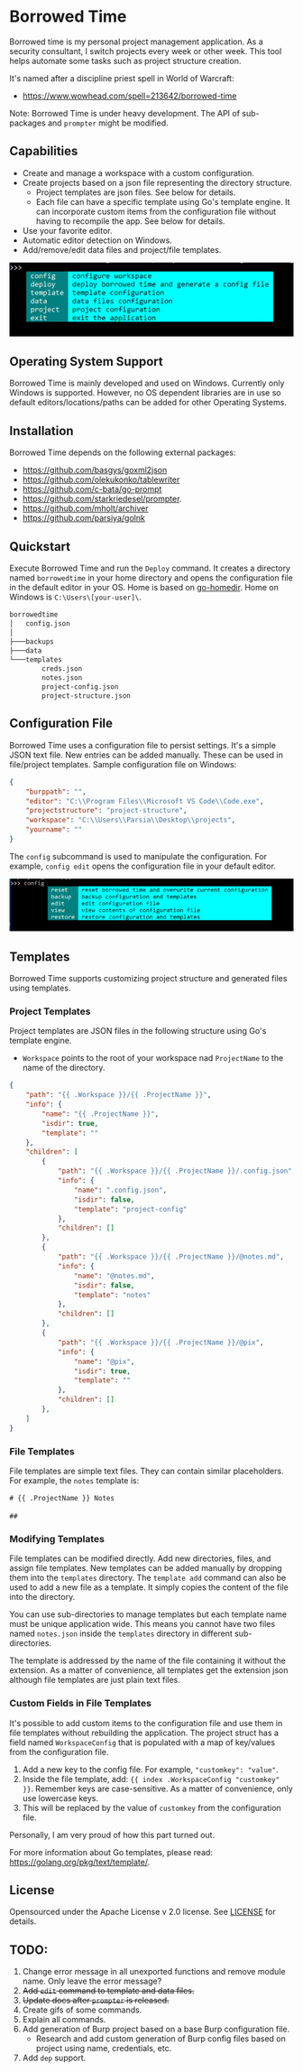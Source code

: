 # Borrowed Time
Borrowed time is my personal project management application. As a security consultant, I switch projects every week or other week. This tool helps automate some tasks such as project structure creation.

It's named after a discipline priest spell in World of Warcraft:

* https://www.wowhead.com/spell=213642/borrowed-time

Note: Borrowed Time is under heavy development. The API of sub-packages and `prompter` might be modified.

## Capabilities

* Create and manage a workspace with a custom configuration.
* Create projects based on a json file representing the directory structure.
    * Project templates are json files. See below for details.
    * Each file can have a specific template using Go's template engine. It can incorporate custom items from the configuration file without having to recompile the app. See below for details.
* Use your favorite editor.
* Automatic editor detection on Windows.
* Add/remove/edit data files and project/file templates.

![main command](.github/maincmd.png)

## Operating System Support
Borrowed Time is mainly developed and used on Windows. Currently only Windows is supported. However, no OS dependent libraries are in use so default editors/locations/paths can be added for other Operating Systems.

## Installation
Borrowed Time depends on the following external packages:

* https://github.com/basgys/goxml2json
* https://github.com/olekukonko/tablewriter
* https://github.com/c-bata/go-prompt
* https://github.com/starkriedesel/prompter.
* https://github.com/mholt/archiver
* https://github.com/parsiya/golnk

## Quickstart
Execute Borrowed Time and run the `Deploy` command. It creates a directory named `borrowedtime` in your home directory and opens the configuration file in the default editor in your OS. Home is based on [go-homedir](https://github.com/mitchellh/go-homedir). Home on Windows is `C:\Users\[your-user]\`.

```
borrowedtime
│   config.json
│
├───backups
├───data
└───templates
        creds.json
        notes.json
        project-config.json
        project-structure.json
```

## Configuration File
Borrowed Time uses a configuration file to persist settings. It's a simple JSON text file. New entries can be added manually. These can be used in file/project templates. Sample configuration file on Windows:

``` json
{
    "burppath": "",
    "editor": "C:\\Program Files\\Microsoft VS Code\\Code.exe",
    "projectstructure": "project-structure",
    "workspace": "C:\\Users\\Parsia\\Desktop\\projects",
    "yourname": ""
}
```

The `config` subcommand is used to manipulate the configuration. For example, `config edit` opens the configuration file in your default editor.

![config command](.github/configcmd.png)

## Templates
Borrowed Time supports customizing project structure and generated files using templates.

### Project Templates
Project templates are JSON files in the following structure using Go's template engine.

* `Workspace` points to the root of your workspace nad `ProjectName` to the name of the directory.

``` json
{
    "path": "{{ .Workspace }}/{{ .ProjectName }}",
    "info": {
        "name": "{{ .ProjectName }}",
        "isdir": true,
        "template": ""
    },
    "children": [
        {
            "path": "{{ .Workspace }}/{{ .ProjectName }}/.config.json",
            "info": {
                "name": ".config.json",
                "isdir": false,
                "template": "project-config"
            },
            "children": []
        },
        {
            "path": "{{ .Workspace }}/{{ .ProjectName }}/@notes.md",
            "info": {
                "name": "@notes.md",
                "isdir": false,
                "template": "notes"
            },
            "children": []
        },
        {
            "path": "{{ .Workspace }}/{{ .ProjectName }}/@pix",
            "info": {
                "name": "@pix",
                "isdir": true,
                "template": ""
            },
            "children": []
        },
    ]
}
```

### File Templates
File templates are simple text files. They can contain similar placeholders. For example, the `notes` template is:

```
# {{ .ProjectName }} Notes

## 
```

### Modifying Templates
File templates can be modified directly. Add new directories, files, and assign file templates. New templates can be added manually by dropping them into the `templates` directory. The `template add` command can also be used to add a new file as a template. It simply copies the content of the file into the directory.

You can use sub-directories to manage templates but each template name must be unique application wide. This means you cannot have two files named `notes.json` inside the `templates` directory in different sub-directories.

The template is addressed by the name of the file containing it without the extension. As a matter of convenience, all templates get the extension json although file templates are just plain text files.

### Custom Fields in File Templates
It's possible to add custom items to the configuration file and use them in file templates without rebuilding the application. The project struct has a field named `WorkspaceConfig` that is populated with a map of key/values from the configuration file.

1. Add a new key to the config file. For example, `"customkey": "value"`.
2. Inside the file template, add: `{{ index .WorkspaceConfig "customkey" }}`. Remember keys are case-sensitive. As a matter of convenience, only use lowercase keys.
3. This will be replaced by the value of `customkey` from the configuration file.

Personally, I am very proud of how this part turned out.

For more information about Go templates, please read: https://golang.org/pkg/text/template/.

## License
Opensourced under the Apache License v 2.0 license. See [LICENSE](LICENSE) for details.

## TODO:

1. Change error message in all unexported functions and remove module name. Only leave the error message?
2. ~~Add `edit` command to template and data files.~~
3. ~~Update docs after `prompter` is released.~~
4. Create gifs of some commands.
5. Explain all commands.
6. Add generation of Burp project based on a base Burp configuration file.
    * Research and add custom generation of Burp config files based on project using name, credentials, etc.
7. Add `dep` support.
